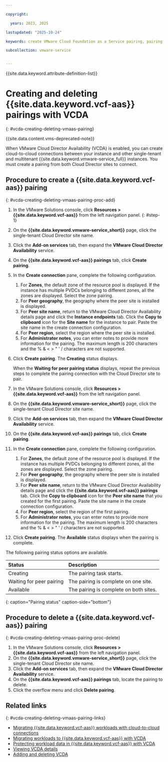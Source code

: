 ```yaml
---

copyright:

  years: 2023, 2025

lastupdated: "2025-10-24"

keywords: create VMware Cloud Foundation as a Service pairing, pairing

subcollection: vmware-service


---
```


{{site.data.keyword.attribute-definition-list}}

# Creating and deleting {{site.data.keyword.vcf-aas}} pairings with VCDA
{: #vcda-creating-deleting-vmaas-pairing}

{{site.data.content.vms-deprecated-note}}

When VMware Cloud Director Availability (VCDA) is enabled, you can create cloud-to-cloud connections between your instance and other single-tenant and multitenant {{site.data.keyword.vmware-service_full}} instances. You must create a pairing from both Cloud Director sites to connect.

## Procedure to create a {{site.data.keyword.vcf-aas}} pairing
{: #vcda-creating-deleting-vmaas-pairing-proc-add}



1. In the VMware Solutions console, click **Resources > {{site.data.keyword.vcf-aas}}** from the left navigation panel. {: #step-1}
1. On the **{{site.data.keyword.vmware-service_short}}** page, click the single-tenant Cloud Director site name.
1. Click the **Add-on services** tab, then expand the **VMware Cloud Director Availability** service.
1. On the **{{site.data.keyword.vcf-aas}} pairings** tab, click **Create pairing**.
1. In the **Create connection** pane, complete the following configuration.
   1. For **Zones**, the default zone of the resource pool is displayed. If the instance has multiple PVDCs belonging to different zones, all the zones are displayed. Select the zone pairing.
   1. For **Peer geography**, the geography where the peer site is installed is displayed.
   1. For **Peer site name**, return to the VMware Cloud Director Availability details page and click the **Instance endpoints** tab. Click the **Copy to clipboard** icon for the **Site name** for the instance to pair. Paste the site name in the create connection configuration.
   1. For **Peer region**, select the region where the peer site is installed.
   1. For **Administrator notes**, you can enter notes to provide more information for the pairing. The maximum length is 200 characters and the % & < > " ' / characters are not supported.
1. Click **Create pairing**. The **Creating** status displays.

   When the **Waiting for peer pairing status** displays, repeat the previous steps to complete the pairing connection with the Cloud Director site to pair.

1. In the VMware Solutions console, click **Resources > {{site.data.keyword.vcf-aas}}** from the left navigation panel.
1. On the **{{site.data.keyword.vmware-service_short}}** page, click the single-tenant Cloud Director site name.
1. Click the **Add-on services** tab, then expand the **VMware Cloud Director Availability** service.
1. On the **{{site.data.keyword.vcf-aas}} pairings** tab, click **Create pairing**.
1. In the **Create connection** pane, complete the following configuration.
   1. For **Zones**, the default zone of the resource pool is displayed. If the instance has multiple PVDCs belonging to different zones, all the zones are displayed. Select the zone pairing.
   1. For **Peer geography**, the geography where the peer site is installed is displayed.
   1. For **Peer site name**, return to the VMware Cloud Director Availability details page and click the **{{site.data.keyword.vcf-aas}} pairings** tab. Click the **Copy to clipboard** icon for the **Peer site name** that you created for the first pairing. Paste the site name in the create connection configuration.
   1. For **Peer region**, select the region of the first pairing.
   1. For **Administrator notes**, you can enter notes to provide more information for the pairing. The maximum length is 200 characters and the % & < > " ' / characters are not supported.
1. Click **Create pairing**. The **Available** status displays when the pairing is complete.

The following pairing status options are available.

| Status | Description |
|:---- |:----------- |
| Creating | The pairing task starts. |
| Waiting for peer pairing | The pairing is complete on one site. |
| Available | The pairing is complete on both sites. |
{: caption="Pairing status" caption-side="bottom"}

## Procedure to delete a {{site.data.keyword.vcf-aas}} pairing
{: #vcda-creating-deleting-vmaas-pairing-proc-delete}

1. In the VMware Solutions console, click **Resources > {{site.data.keyword.vcf-aas}}** from the left navigation panel.
2. On the **{{site.data.keyword.vmware-service_short}}** page, click the single-tenant Cloud Director site name.
3. Click the **Add-on services** tab, then expand the **VMware Cloud Director Availability** service.
4. On the **{{site.data.keyword.vcf-aas}} pairings** tab, locate the pairing to delete.
5. Click the overflow menu and click **Delete pairing**.

## Related links
{: #vcda-creating-deleting-vmaas-pairing-links}

* [Migrating {{site.data.keyword.vcf-aas}} workloads with cloud-to-cloud connections](/docs/vmware-service?topic=vmware-service-vcda-migrating-cloudtocloud-vmaas)
* [Migrating workloads to {{site.data.keyword.vcf-aas}} with VCDA](/docs/vmware-service?topic=vmware-service-tenant-vcda)
* [Protecting workload data in {{site.data.keyword.vcf-aas}} with VCDA](/docs/vmware-service?topic=vmware-service-tenant-vcda)
* [Viewing VCDA details](/docs/vmware-service?topic=vmware-service-vcda-viewing)
* [Adding and deleting VCDA](/docs/vmware-service?topic=vmware-service-vcda-adding-deleting)
